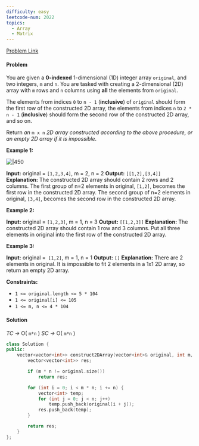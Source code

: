 ```yaml
---
difficulty: easy
leetcode-num: 2022
topics:
  - Array
  - Matrix
---
```

[Problem Link](https://leetcode.com/problems/convert-1d-array-into-2d-array/)

#### Problem
You are given a **0-indexed** 1-dimensional (1D) integer array `original`, and two integers, `m` and `n`. You are tasked with creating a 2-dimensional (2D) array with `m` rows and `n` columns using **all** the elements from `original`.

The elements from indices `0` to `n - 1` (**inclusive**) of `original` should form the first row of the constructed 2D array, the elements from indices `n` to `2 * n - 1` (**inclusive**) should form the second row of the constructed 2D array, and so on.

Return _an_ `m x n` _2D array constructed according to the above procedure, or an empty 2D array if it is impossible_.

**Example 1:**

![|450](https://assets.leetcode.com/uploads/2021/08/26/image-20210826114243-1.png)

**Input:** original = `[1,2,3,4]`, m = 2, n = 2
**Output:** `[[1,2],[3,4]]`
**Explanation:** The constructed 2D array should contain 2 rows and 2 columns.
The first group of n=2 elements in original, `[1,2]`, becomes the first row in the constructed 2D array.
The second group of n=2 elements in original, `[3,4]`, becomes the second row in the constructed 2D array.

**Example 2:**

**Input:** original = `[1,2,3]`, m = 1, n = 3
**Output:** `[[1,2,3]]`
**Explanation:** The constructed 2D array should contain 1 row and 3 columns.
Put all three elements in original into the first row of the constructed 2D array.

**Example 3:**

**Input:** original =` [1,2]`, m = 1, n = 1
**Output:** `[]`
**Explanation:** There are 2 elements in original.
It is impossible to fit 2 elements in a 1x1 2D array, so return an empty 2D array.

**Constraints:**

- `1 <= original.length <= 5 * 104`
- `1 <= original[i] <= 105`
- `1 <= m, n <= 4 * 104`

#### Solution

*TC ->* O( `m*n` )
*SC ->* O( `m*n` )

```cpp title=Code
class Solution {
public:
    vector<vector<int>> construct2DArray(vector<int>& original, int m, int n) {
        vector<vector<int>> res;

        if (m * n != original.size())
            return res;

        for (int i = 0; i < m * n; i += n) {
            vector<int> temp;
            for (int j = 0; j < n; j++)
                temp.push_back(original[i + j]);
            res.push_back(temp);
        }

        return res;
    }
};
```